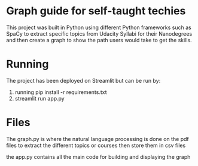 # Graph guide for self-taught techies
This project was built in Python using different Python frameworks such as SpaCy to extract specific topics from  Udacity 
Syllabi for their Nanodegrees and then create a graph to show the path users would take to get the skills. 

# Running
The project has been deployed on Streamlit but can be run by:
1. running pip install -r requirements.txt
2. streamlit run app.py

# Files

The graph.py is where the natural language processing is done on the pdf files to extract the different topics or courses then store them in csv files

the app.py contains all the main code for building and displaying the graph
